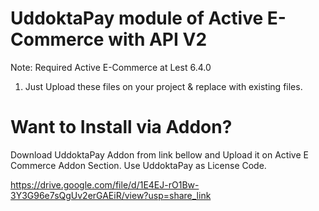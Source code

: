 # UddoktaPay module of Active E-Commerce with API V2

Note: Required Active E-Commerce at Lest 6.4.0

1. Just Upload these files on your project & replace with existing files.


# Want to Install via Addon?
Download UddoktaPay Addon from link bellow and Upload it on Active E Commerce Addon Section. Use UddoktaPay as License Code.

https://drive.google.com/file/d/1E4EJ-rO1Bw-3Y3G96e7sQgUv2erGAEiR/view?usp=share_link
